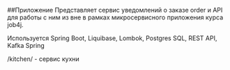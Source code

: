 ##Приложение
Представляет сервис уведомлений о заказе 
order и API для работы с ним из вне в рамках микросервисного приложения курса job4j. 

Используется Spring Boot, Liquibase, Lombok, Postgres SQL,
REST API, Kafka Spring

/kitchen/ - сервис кухни